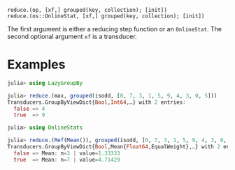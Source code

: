     reduce.(op, [xf,] grouped(key, collection); [init])
    reduce.(os::OnlineStat, [xf,] grouped(key, collection); [init])

The first argument is either a reducing step function or an
`OnlineStat`.  The second optional argument `xf` is a transducer.

# Examples

```julia
julia> using LazyGroupBy

julia> reduce.(max, grouped(isodd, [0, 7, 3, 1, 5, 9, 4, 3, 0, 5]))
Transducers.GroupByViewDict{Bool,Int64,…} with 2 entries:
  false => 4
  true  => 9

julia> using OnlineStats

julia> reduce.(Ref(Mean()), grouped(isodd, [0, 7, 3, 1, 5, 9, 4, 3, 0, 5]))
Transducers.GroupByViewDict{Bool,Mean{Float64,EqualWeight},…} with 2 entries:
  false => Mean: n=3 | value=1.33333
  true  => Mean: n=7 | value=4.71429
```
